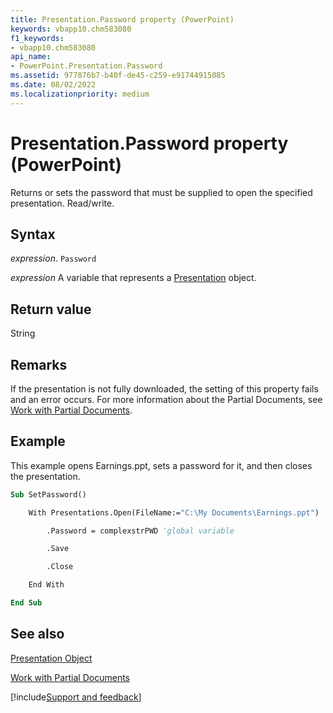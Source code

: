 ```yaml
---
title: Presentation.Password property (PowerPoint)
keywords: vbapp10.chm583080
f1_keywords:
- vbapp10.chm583080
api_name:
- PowerPoint.Presentation.Password
ms.assetid: 977876b7-b40f-de45-c259-e91744915085
ms.date: 08/02/2022
ms.localizationpriority: medium
---
```



# Presentation.Password property (PowerPoint)

Returns or sets the password that must be supplied to open the specified presentation. Read/write.


## Syntax

_expression_. `Password`

_expression_ A variable that represents a [Presentation](PowerPoint.Presentation.md) object.


## Return value

String


## Remarks

If the presentation is not fully downloaded, the setting of this property fails and an error occurs. For more information about the Partial Documents, see [Work with Partial Documents](~/powerpoint/How-to/work-with-partial-documents.md).


## Example

This example opens Earnings.ppt, sets a password for it, and then closes the presentation.


```vb
Sub SetPassword()

    With Presentations.Open(FileName:="C:\My Documents\Earnings.ppt")

        .Password = complexstrPWD 'global variable

        .Save

        .Close

    End With

End Sub
```


## See also


[Presentation Object](PowerPoint.Presentation.md)

[Work with Partial Documents](~/powerpoint/How-to/work-with-partial-documents.md)

[!include[Support and feedback](~/includes/feedback-boilerplate.md)]